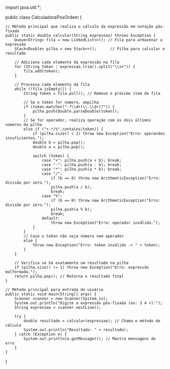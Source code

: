 import java.util.*;

public class CalculadoraPosOrdem {

    // Método principal que realiza o cálculo da expressão em notação pós-fixada
    public static double calcular(String expressao) throws Exception {
        Queue<String> fila = new LinkedList<>(); // Fila para armazenar a expressão
        Stack<Double> pilha = new Stack<>();      // Pilha para calcular o resultado

        // Adiciona cada elemento da expressão na fila
        for (String token : expressao.trim().split("\\s+")) {
            fila.add(token);
        }

        // Processa cada elemento da fila
        while (!fila.isEmpty()) {
            String token = fila.poll(); // Remove o próximo item da fila

            // Se o token for número, empilha
            if (token.matches("-?\\d+(\\.\\d+)?")) {
                pilha.push(Double.parseDouble(token));
            }
            // Se for operador, realiza operação com os dois últimos números da pilha
            else if ("+-*/%".contains(token)) {
                if (pilha.size() < 2) throw new Exception("Erro: operandos insuficientes.");
                double b = pilha.pop();
                double a = pilha.pop();

                switch (token) {
                    case "+": pilha.push(a + b); break;
                    case "-": pilha.push(a - b); break;
                    case "*": pilha.push(a * b); break;
                    case "/":
                        if (b == 0) throw new ArithmeticException("Erro: divisão por zero.");
                        pilha.push(a / b);
                        break;
                    case "%":
                        if (b == 0) throw new ArithmeticException("Erro: divisão por zero.");
                        pilha.push(a % b);
                        break;
                    default:
                        throw new Exception("Erro: operador inválido.");
                }
            }
            // Caso o token não seja número nem operador
            else {
                throw new Exception("Erro: token inválido -> " + token);
            }
        }

        // Verifica se há exatamente um resultado na pilha
        if (pilha.size() != 1) throw new Exception("Erro: expressão malformada.");
        return pilha.pop(); // Retorna o resultado final
    }

    // Método principal para entrada do usuário
    public static void main(String[] args) {
        Scanner scanner = new Scanner(System.in);
        System.out.println("Digite a expressão pós-fixada (ex: 3 4 +):");
        String expressao = scanner.nextLine();

        try {
            double resultado = calcular(expressao); // Chama o método de cálculo
            System.out.println("Resultado: " + resultado);
        } catch (Exception e) {
            System.out.println(e.getMessage()); // Mostra mensagens de erro
        }
    }
}
